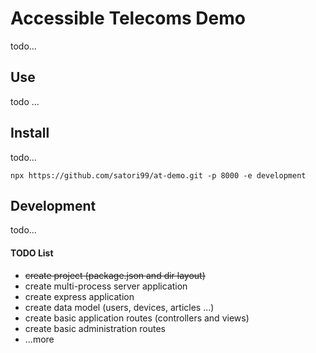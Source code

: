 # Accessible Telecoms Demo

todo...

## Use

todo ...

## Install

todo...

```
npx https://github.com/satori99/at-demo.git -p 8000 -e development
```

## Development

todo...

#### TODO List

  - ~~create project (package.json and dir layout)~~
  - create multi-process server application
  - create express application
  - create data model (users, devices, articles ...)
  - create basic application routes (controllers and views)
  - create basic administration routes
  - ...more
